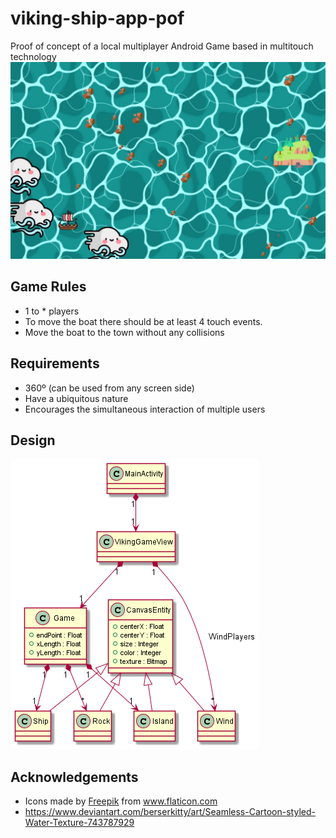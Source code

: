 # viking-ship-app-pof
Proof of concept of a local multiplayer Android Game based in multitouch technology
![Game play screenshot](./docs/gameplay.jpg "Game play")

## Game Rules
- 1 to * players
- To move the boat there should be at least 4 touch events.
- Move the boat to the town without any collisions

## Requirements
- 360º (can be used from any screen side)
- Have a ubiquitous nature
- Encourages the simultaneous interaction of multiple users

## Design
![App UML diagram](./docs/out/game.png "Game diagram")

## Acknowledgements
* <div>Icons made by <a href="https://www.freepik.com" title="Freepik">Freepik</a> from <a href="https://www.flaticon.com/" title="Flaticon">www.flaticon.com</a></div>
* https://www.deviantart.com/berserkitty/art/Seamless-Cartoon-styled-Water-Texture-743787929
